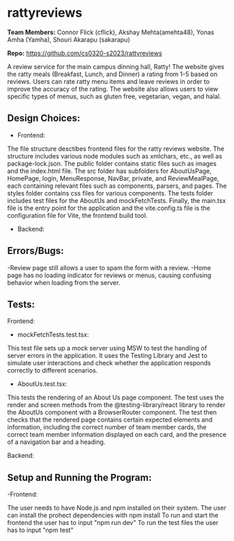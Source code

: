 # rattyreviews
**Team Members:** Connor Flick (cflick), Akshay Mehta(amehta48), Yonas Amha (Yamha), Shouri Akarapu (sakarapu)

**Repo:** https://github.com/cs0320-s2023/rattyreviews

 A review service for the main campus dinning hall, Ratty! The website gives the ratty meals (Breakfast, Lunch, and Dinner) a rating from 1-5 based on reviews. Users can rate ratty menu items and leave reviews in order to improve the accuracy of the rating. The website also allows users to view specific types of menus, such as gluten free, vegetarian, vegan, and halal.
 
## Design Choices:
- Frontend:

The file structure desctibes frontend files for the ratty reviews website. The structure includes various node modules such as xmlchars, etc., as well as package-lock.json. The public folder contains static files such as images and the index.html file. The src folder has subfolders for AboutUsPage, HomePage, login, MenuResponse, NavBar, private, and ReviewMealPage, each containing relevant files such as components, parsers, and pages. The styles folder contains css files for various components. The tests folder includes test files for the AboutUs and mockFetchTests. Finally, the main.tsx file is the entry point for the application and the vite.config.ts file is the configuration file for Vite, the frontend build tool.

- Backend:

## Errors/Bugs:

-Review page still allows a user to spam the form with a review.
-Home page has no loading indicator for reviews or menus, causing confusing behavior when loading from the server.

## Tests:
Frontend:
- mockFetchTests.test.tsx:

This test file sets up a mock server using MSW to test the handling of server errors in the application. It uses the Testing Library and Jest to simulate user interactions and check whether the application responds correctly to different scenarios.

- AboutUs.test.tsx:
 
This tests the rendering of an About Us page component. The test uses the render and screen methods from the @testing-library/react library to render the AboutUs component with a BrowserRouter component. The test then checks that the rendered page contains certain expected elements and information, including the correct number of team member cards, the correct team member information displayed on each card, and the presence of a navigation bar and a heading.

Backend:

## Setup and Running the Program:

-Frontend: 

The user needs to have Node.js and npm installed on their system. 
The user can install the prohect dependencies with npm install
To run and start the frontend the user has to input "npm run dev"
To run the test files the user has to input "npm test"






